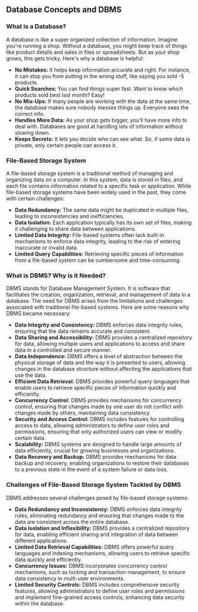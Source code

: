 ## Database Concepts and DBMS

### What is a Database?

A database is like a super organized collection of information. Imagine you're running a shop. Without a database, you might keep track of things like product details and sales in files or spreadsheets. But as your shop grows, this gets tricky. Here's why a database is helpful:

- **No Mistakes:** It helps keep information accurate and right. For instance, it can stop you from putting in the wrong stuff, like saying you sold -5 products.
- **Quick Searches:** You can find things super fast. Want to know which products sold best last month? Easy!
- **No Mix-Ups:** If many people are working with the data at the same time, the database makes sure nobody messes things up. Everyone sees the correct info.
- **Handles More Data:** As your shop gets bigger, you'll have more info to deal with. Databases are good at handling lots of information without slowing down.
- **Keeps Secrets:** It lets you decide who can see what. So, if some data is private, only certain people can access it.

### File-Based Storage System

A file-based storage system is a traditional method of managing and organizing data on a computer. In this system, data is stored in files, and each file contains information related to a specific task or application. While file-based storage systems have been widely used in the past, they come with certain challenges:

- **Data Redundancy:** The same data might be duplicated in multiple files, leading to inconsistencies and inefficiencies.
- **Data Isolation:** Each application typically has its own set of files, making it challenging to share data between applications.
- **Limited Data Integrity:** File-based systems often lack built-in mechanisms to enforce data integrity, leading to the risk of entering inaccurate or invalid data.
- **Limited Query Capabilities:** Retrieving specific pieces of information from a file-based system can be cumbersome and time-consuming.

### What is DBMS? Why is it Needed?

DBMS stands for Database Management System. It is software that facilitates the creation, organization, retrieval, and management of data in a database. The need for DBMS arises from the limitations and challenges associated with traditional file-based systems. Here are some reasons why DBMS became necessary:

- **Data Integrity and Consistency:** DBMS enforces data integrity rules, ensuring that the data remains accurate and consistent.
- **Data Sharing and Accessibility:** DBMS provides a centralized repository for data, allowing multiple users and applications to access and share data in a controlled and secure manner.
- **Data Independence:** DBMS offers a level of abstraction between the physical storage of data and the way it is presented to users, allowing changes in the database structure without affecting the applications that use the data.
- **Efficient Data Retrieval:** DBMS provides powerful query languages that enable users to retrieve specific pieces of information quickly and efficiently.
- **Concurrency Control:** DBMS provides mechanisms for concurrency control, ensuring that changes made by one user do not conflict with changes made by others, maintaining data consistency.
- **Security and Access Control:** DBMS includes features for controlling access to data, allowing administrators to define user roles and permissions, ensuring that only authorized users can view or modify certain data.
- **Scalability:** DBMS systems are designed to handle large amounts of data efficiently, crucial for growing businesses and organizations.
- **Data Recovery and Backup:** DBMS provides mechanisms for data backup and recovery, enabling organizations to restore their databases to a previous state in the event of a system failure or data loss.

### Challenges of File-Based Storage System Tackled by DBMS

DBMS addresses several challenges posed by file-based storage systems:

- **Data Redundancy and Inconsistency:** DBMS enforces data integrity rules, eliminating redundancy and ensuring that changes made to the data are consistent across the entire database.
- **Data Isolation and Inflexibility:** DBMS provides a centralized repository for data, enabling efficient sharing and integration of data between different applications.
- **Limited Data Retrieval Capabilities:** DBMS offers powerful query languages and indexing mechanisms, allowing users to retrieve specific data quickly and efficiently.
- **Concurrency Issues:** DBMS incorporates concurrency control mechanisms, such as locking and transaction management, to ensure data consistency in multi-user environments.
- **Limited Security Controls:** DBMS includes comprehensive security features, allowing administrators to define user roles and permissions and implement fine-grained access controls, enhancing data security within the database.

